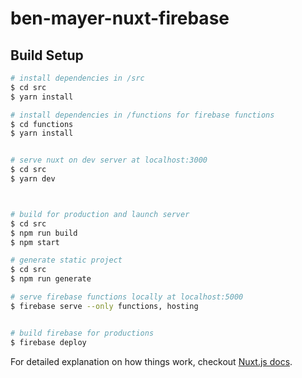 # ben-mayer-nuxt-firebase

## Build Setup

``` bash
# install dependencies in /src 
$ cd src 
$ yarn install

# install dependencies in /functions for firebase functions 
$ cd functions 
$ yarn install


# serve nuxt on dev server at localhost:3000
$ cd src 
$ yarn dev



# build for production and launch server
$ cd src 
$ npm run build
$ npm start

# generate static project
$ cd src 
$ npm run generate

# serve firebase functions locally at localhost:5000
$ firebase serve --only functions, hosting


# build firebase for productions
$ firebase deploy


```

For detailed explanation on how things work, checkout [Nuxt.js docs](https://nuxtjs.org).

